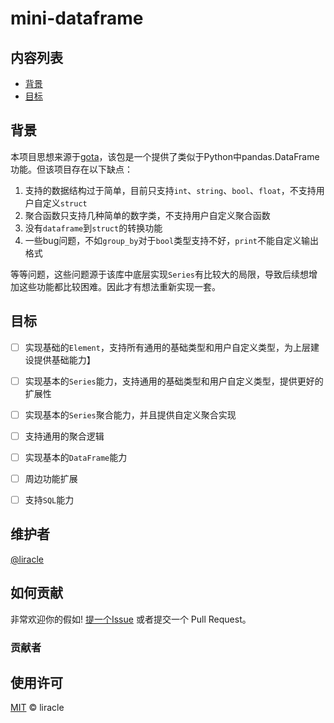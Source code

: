 # mini-dataframe

## 内容列表

- [背景](#背景)
- [目标](#目标)

## 背景

本项目思想来源于[gota](https://github.com/go-gota/gota)，该包是一个提供了类似于Python中pandas.DataFrame功能。但该项目存在以下缺点：

1. 支持的数据结构过于简单，目前只支持`int`、`string`、`bool`、`float`，不支持用户自定义`struct`
2. 聚合函数只支持几种简单的数字类，不支持用户自定义聚合函数
3. 没有`dataframe`到`struct`的转换功能
4. 一些bug问题，不如`group_by`对于`bool`类型支持不好，`print`不能自定义输出格式

等等问题，这些问题源于该库中底层实现`Series`有比较大的局限，导致后续想增加这些功能都比较困难。因此才有想法重新实现一套。

## 目标

- [ ] 实现基础的`Element`，支持所有通用的基础类型和用户自定义类型，为上层建设提供基础能力】
- [ ] 实现基本的`Series`能力，支持通用的基础类型和用户自定义类型，提供更好的扩展性
- [ ] 实现基本的`Series`聚合能力，并且提供自定义聚合实现
- [ ] 支持通用的聚合逻辑
- [ ] 实现基本的`DataFrame`能力
- [ ] 周边功能扩展
- [ ] 支持`SQL`能力


## 维护者

[@liracle](https://github.com/liracle)

## 如何贡献
非常欢迎你的假如! [提一个Issue](https://github.com/ipeapea/mini-dataframe/issues/new) 或者提交一个 Pull Request。

### 贡献者


## 使用许可

[MIT](LICENSE) © liracle 
